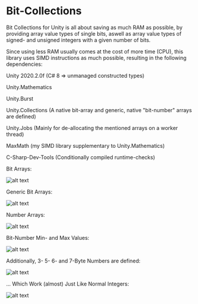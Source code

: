 # Bit-Collections

Bit Collections for Unity is all about saving as much RAM as possible, by providing array value types of single bits, aswell as array value types of signed- and unsigned integers with a given number of bits.

Since using less RAM usually comes at the cost of more time (CPU), this library uses SIMD instructions as much possible, resulting in the following dependencies:

Unity 2020.2.0f (C# 8 => unmanaged constructed types)

Unity.Mathematics

Unity.Burst

Unity.Collections (A native bit-array and generic, native "bit-number" arrays are defined)

Unity.Jobs (Mainly for de-allocating the mentioned arrays on a worker thread)

MaxMath (my SIMD library supplementary to Unity.Mathematics)

C-Sharp-Dev-Tools (Conditionally compiled runtime-checks)






Bit Arrays:

![alt text](https://i.imgur.com/uStN0LF.png)




Generic Bit Arrays:

![alt text](https://i.imgur.com/mvWMvll.png)




Number Arrays:

![alt text](https://i.imgur.com/ViNwApd.png)




Bit-Number Min- and Max Values:

![alt text](https://i.imgur.com/snM6KaI.png)




Additionally, 3- 5- 6- and 7-Byte Numbers are defined:

![alt text](https://i.imgur.com/Gl8eguA.png)




... Which Work (almost) Just Like Normal Integers:

![alt text](https://i.imgur.com/KD670VA.png)
